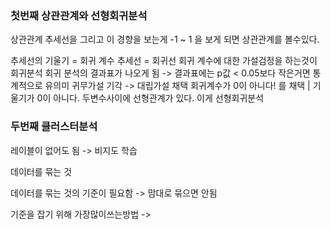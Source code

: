 ### 첫번째 상관관계와 선형회귀분석
상관관계
추세선을 그리고 이 경향을 보는게 -1 ~ 1 을 보게 되면 상관관계를 볼수있다.

추세선의 기울기 = 회귀 계수
추세선 = 회귀선
회귀 계수에 대한 가설검정을 하는것이 회귀분석
회귀 분석의 결과표가 나오게 됨 -> 결과표에는 p값 < 0.05보다 작은거면 통계적으로 유의미
귀무가설 기각 -> 대립가설 채택
회귀계수가 0이 아니다! 를 채택 | 기울기가 0이 아니다.  두변수사이에 선형관계가 있다. 이게
선형회귀분석


### 두번째 클러스터분석
레이블이 없어도 됨 -> 비지도 학습

데이터를 묶는 것 

데이터를 묶는 것의 기준이 필요함 -> 맘대로 묶으면 안됨

기준을 잡기 위해 가장많이쓰는방법 -> 
